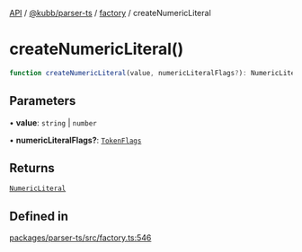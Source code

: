 [API](../../../../../packages.md) / [@kubb/parser-ts](../../../index.md) / [factory](../index.md) / createNumericLiteral

# createNumericLiteral()

```ts
function createNumericLiteral(value, numericLiteralFlags?): NumericLiteral
```

## Parameters

• **value**: `string` \| `number`

• **numericLiteralFlags?**: [`TokenFlags`](../../ts/enumerations/TokenFlags.md)

## Returns

[`NumericLiteral`](../../ts/interfaces/NumericLiteral.md)

## Defined in

[packages/parser-ts/src/factory.ts:546](https://github.com/kubb-project/kubb/blob/41d5fcbd23d143293d72542efcb650e62fa3a210/packages/parser-ts/src/factory.ts#L546)
